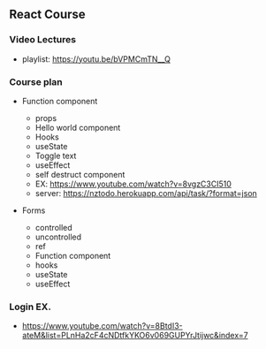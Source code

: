 ## React Course

### Video Lectures

- playlist: https://youtu.be/bVPMCmTN__Q

### Course plan

- Function component
  - props
  - Hello world component
  - Hooks
  - useState
  - Toggle text
  - useEffect
  - self destruct component
  - EX: https://www.youtube.com/watch?v=8vgzC3CI510
  - server: https://nztodo.herokuapp.com/api/task/?format=json

- Forms
  - controlled
  - uncontrolled
  - ref
  - Function component
  - hooks
  - useState
  - useEffect


### Login EX.

- https://www.youtube.com/watch?v=8BtdI3-ateM&list=PLnHa2cF4cNDtfkYKO6v069GUPYrJtijwc&index=7
